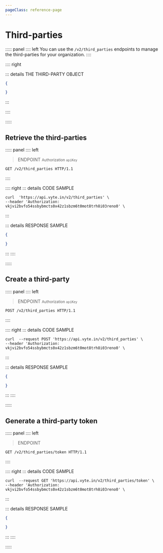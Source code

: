 ```yaml
---
pageClass: reference-page
---
```


# Third-parties

::::: panel
:::: left
You can use the `/v2/third_parties` endpoints to manage the third-parties for your organization.
::::

:::: right

::: details THE THIRD-PARTY OBJECT

```json
{

}
```

:::

::::

:::::

## Retrieve the third-parties

::::: panel
:::: left

> ENDPOINT <small>Authorization `apiKey`</small>

```http
GET /v2/third_parties HTTP/1.1
```

::::

:::: right
::: details CODE SAMPLE

```shell
curl  'https://api.vyte.in/v2/third_parties' \
--header 'Authorization: vkjvi2bvfo54ssbybmcts0x42z1sbzm6t0mot8trh8i03reno0' \
```

:::

::: details RESPONSE SAMPLE

```json
{

}
```
:::
::::

:::::

## Create a third-party

::::: panel
:::: left

> ENDPOINT <small>Authorization `apiKey`</small>

```http
POST /v2/third_parties HTTP/1.1
```

::::

:::: right
::: details CODE SAMPLE

```shell
curl  --request POST 'https://api.vyte.in/v2/third_parties' \
--header 'Authorization: vkjvi2bvfo54ssbybmcts0x42z1sbzm6t0mot8trh8i03reno0' \
```

:::

::: details RESPONSE SAMPLE

```json
{

}
```
:::
::::

:::::

## Generate a third-party token

::::: panel
:::: left

> ENDPOINT

```http
GET /v2/third_parties/token HTTP/1.1
```

::::

:::: right
::: details CODE SAMPLE

```shell
curl  --request GET 'https://api.vyte.in/v2/third_parties/token' \
--header 'Authorization: vkjvi2bvfo54ssbybmcts0x42z1sbzm6t0mot8trh8i03reno0' \
```

:::

::: details RESPONSE SAMPLE

```json
{

}
```
:::
::::

:::::
